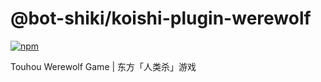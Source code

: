 # @bot-shiki/koishi-plugin-werewolf
 
[![npm](https://img.shields.io/npm/v/@bot-shiki/koishi-plugin-werewolf?style=flat-square)](https://www.npmjs.com/package/@bot-shiki/koishi-plugin-werewolf)

Touhou Werewolf Game | 东方「人类杀」游戏
